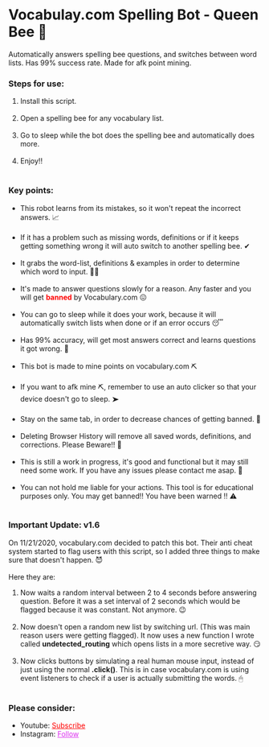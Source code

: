 # Vocabulay.com Spelling Bot - Queen Bee 🐝
Automatically answers spelling bee questions, and switches between word lists. Has 99% success rate. Made for afk point mining.

<h3>Steps for use: </h3>
<ol style="margin-bottom:10px;">
<li>Install this script.</li><br>
<li>Open a spelling bee for any vocabulary list.</li><br>
<li>Go to sleep while the bot does the spelling bee and automatically does more.</li><br>
<li>Enjoy!!</li><br>
</ol>


<h3>Key points:</h3>
<ul style="margin-bottom:10px;">
<li>This robot learns from its mistakes, so it won't repeat the incorrect answers. 📈</li><br>
<li>If it has a problem such as missing words, definitions or if it keeps getting something wrong it will auto switch to another spelling bee. ✔</li><br>
<li>It grabs the word-list, definitions & examples in order to determine which word to input. 💁‍♂️</li><br>
<li>It's made to answer questions slowly for a reason. Any faster and you will get <span style="color:red;"><b>banned</b></span> by Vocabulary.com 😖</li><br>
<li>You can go to sleep while it does your work, because it will automatically switch lists when done or if an error occurs 😴</li><br>
<li>Has 99% accuracy, will get most answers correct and learns questions it got wrong. 🎯</li><br>
<li>This bot is made to mine points on vocabulary.com ⛏</li><br>
<li>If you want to afk mine ⛏, remember to use an auto clicker so that your device doesn't go to sleep. ➤</li><br>
  <li>Stay on the same tab, in order to decrease chances of getting banned. 🔴</li><br>
<li>Deleting Browser History will remove all saved words, definitions, and corrections. Please Beware!! 🛑</li><br>
<li>This is still a work in progress, it's good and functional but it may still need some work. If you have any issues please contact me asap. 🙏</li><br>
<li>You can not hold me liable for your actions. This tool is for educational purposes only. You may get banned!! You have been warned !! ⚠ </li><br>
</ul>

<h3>Important Update: v1.6</h3>
<p>On 11/21/2020, vocabulary.com decided to patch this bot. Their anti cheat system started to flag users with this script, so I added three things to make sure that doesn't happen. 😈<br><br>Here they are:</p>
<ol>
<li>Now waits a random interval between 2 to 4 seconds before answering question. Before it was a set interval of 2 seconds which would be flagged because it was constant. Not anymore. 😉</li><br>
<li>Now doesn't open a random new list by switching url. (This was main reason users were getting flagged). It now uses a new function I wrote called <b>undetected_routing</b> which opens lists in a more secretive way. 😏</li><br>
<li>Now clicks buttons by simulating a real human mouse input, instead of just using the normal <b>.click()</b>. This is in case vocabulary.com is using event listeners to check if a user is actually submitting the words. 🖱</li><br>
</ol>

<h3>Please consider:</h3>
<ul>
<li>Youtube:  <a style="color:red;" target="_Blank" href="https://www.youtube.com/channel/UCinBnZ2BKAbCKA1w9lmFd0w">Subscribe</a></li>
<li>Instagram:  <a style="color:#dc2ef0;" target="_Blank" href="https://www.instagram.com/nyc.geahad.codes/">Follow</a></li>
</ul>
